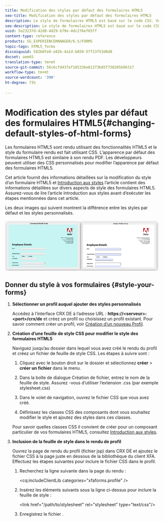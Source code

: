 ```yaml
---
title: Modification des styles par défaut des formulaires HTML5
seo-title: Modification des styles par défaut des formulaires HTML5
description: Le style de formulaires HTML5 est basé sur le code CSS. Vous pouvez modifier les styles par défaut du formulaire.
seo-description: Le style de formulaires HTML5 est basé sur le code CSS. Vous pouvez modifier les styles par défaut du formulaire.
uuid: 5e23237d-42d8-4d29-b79e-4dc276ef65ff
content-type: reference
products: SG_EXPERIENCEMANAGER/6.5/FORMS
topic-tags: hTML5_forms
discoiquuid: 582b0fe8-a92b-4a1d-b859-57f13f53d0d8
docset: aem65
translation-type: tm+mt
source-git-commit: 56c6cfd437ef185336e81373bd5f758205b96317
workflow-type: tm+mt
source-wordcount: '390'
ht-degree: 73%

---
```



# Modification des styles par défaut des formulaires HTML5{#changing-default-styles-of-html-forms}

Les formulaires HTML5 sont rendu utilisant des fonctionnalités HTML5 et le style du formulaire rendu est fait utilisant CSS. L’apparence par défaut des formulaires HTML5 est similaire à son rendu PDF. Les développeurs peuvent utiliser des CSS personnalisés pour modifier l’apparence par défaut des formulaires HTML5.

Cet article fournit des informations détaillées sur la modification du style d’un formulaire HTML5 et [Introduction aux styles](/help/forms/using/css-styles.md) l’article contient des informations détaillées sur divers aspects de style des formulaires HTML5. Assurez-vous de lire l’article Introduction aux styles avant d’exécuter les étapes mentionnées dans cet article.

Les deux images qui suivent montrent la différence entre les styles par défaut et les styles personnalisés.

![images-002-small](assets/pictures-002-small.png)

## Donner du style à vos formulaires {#style-your-forms}

1. **Sélectionner un profil auquel ajouter des styles personnalisés**

   Accédez à l’interface CRX DE à l’adresse URL : **https://&lt;serveur>:&lt;port>/crx/de** et créez un profil ou choisissez un profil existant. Pour savoir comment créer un profil, voir [Création d’un nouveau Profil](/help/forms/using/custom-profile.md).

1. **Création d’une feuille de style CSS pour modifier le style des formulaires HTML5**

   Naviguez jusqu’au dossier dans lequel vous avez créé le rendu du profil et créez un fichier de feuille de style CSS. Les étapes à suivre sont :

   1. Cliquez avec le bouton droit sur le dossier et sélectionnez **créer** > **créer un fichier** dans le menu.

   1. Dans la boîte de dialogue Création de fichier, entrez le nom de la feuille de style. Assurez -vous d’utiliser l’extension .css (par exemple stylesheet.css)
   1. Dans le volet de navigation, ouvrez le fichier CSS que vous avez créé.
   1. Définissez les classes CSS des composants dont vous souhaitez modifier le style et ajoutez des styles dans ces classes.

   Pour savoir quelles classes CSS il convient de créer pour un composant particulier de vos formulaires HTML5, consultez [Introduction aux styles](/help/forms/using/css-styles.md).

1. **Inclusion de la feuille de style dans le rendu de profil**

   Ouvrez la page de rendu du profil (fichier jsp) dans CRX DE et ajoutez le fichier CSS à la page juste en dessous de la bibliothèque du client XFA. Effectuez les étapes suivantes pour inclure le fichier CSS dans le profil.

   1. Recherchez la ligne suivante dans la page du rendu :

      &lt;cq:includeClientLib categories=&quot;xfaforms.profile&quot; />

   1. Insérez les éléments suivants sous la ligne ci-dessus pour inclure la feuille de style :

      &lt;link href=&quot;/path/to/stylesheet&quot; rel=&quot;stylesheet&quot; type=&quot;text/css&quot;/>

   1. Enregistrez le fichier .
